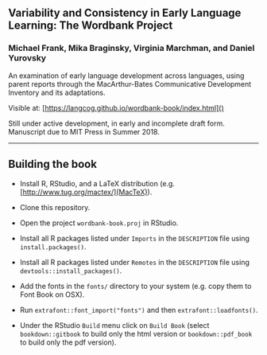 ## Variability and Consistency in Early Language Learning: The Wordbank Project
### Michael Frank, Mika Braginsky, Virginia Marchman, and Daniel Yurovsky

An examination of early language development across languages, using parent reports through the MacArthur-Bates Communicative Development Inventory and its adaptations.

Visible at: [https://langcog.github.io/wordbank-book/index.html]()

Still under active development, in early and incomplete draft form. Manuscript due to MIT Press in Summer 2018.


---

## Building the book

- Install R, RStudio, and a LaTeX distribution (e.g. [http://www.tug.org/mactex/](MacTeX)).

- Clone this repository.

- Open the project `wordbank-book.proj` in RStudio.

- Install all R packages listed under `Imports` in the `DESCRIPTION` file using `install.packages()`.

- Install all R packages listed under `Remotes` in the `DESCRIPTION` file using `devtools::install_packages()`.

- Add the fonts in the `fonts/` directory to your system (e.g. copy them to Font Book on OSX).

- Run `extrafont::font_import("fonts")` and then `extrafont::loadfonts()`.

- Under the RStudio `Build` menu click on `Build Book` (select `bookdown::gitbook` to build only the html version or `bookdown::pdf_book` to build only the pdf version).
